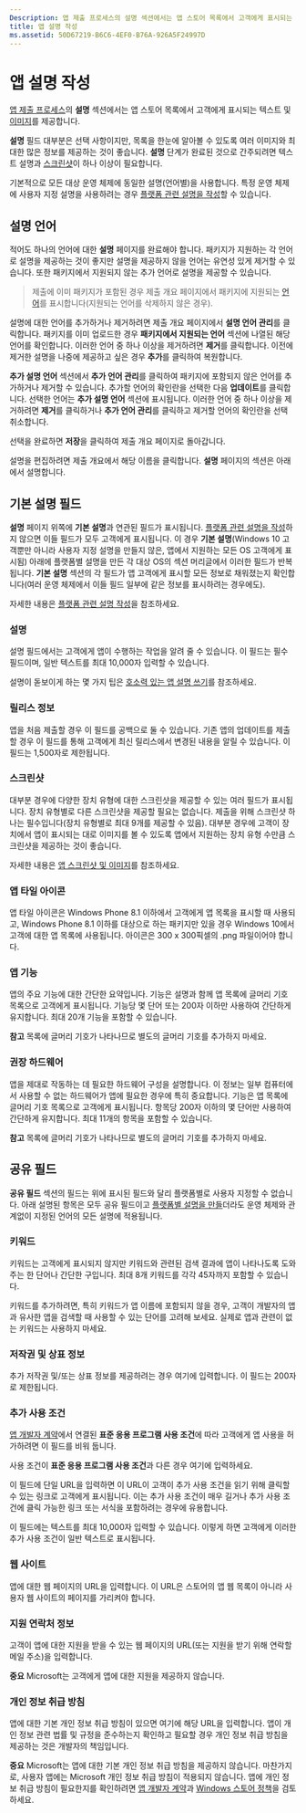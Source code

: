 ```yaml
---
Description: 앱 제출 프로세스의 설명 섹션에서는 앱 스토어 목록에서 고객에게 표시되는 텍스트 및 이미지를 제공합니다.
title: 앱 설명 작성
ms.assetid: 50D67219-B6C6-4EF0-B76A-926A5F24997D
---
```


# 앱 설명 작성


[앱 제출 프로세스](app-submissions.md)의 **설명** 섹션에서는 앱 스토어 목록에서 고객에게 표시되는 텍스트 및 [이미지](app-screenshots-and-images.md)를 제공합니다.

**설명** 필드 대부분은 선택 사항이지만, 목록을 한눈에 알아볼 수 있도록 여러 이미지와 최대한 많은 정보를 제공하는 것이 좋습니다. **설명** 단계가 완료된 것으로 간주되려면 텍스트 설명과 [스크린샷](app-screenshots-and-images.md)이 하나 이상이 필요합니다.

기본적으로 모든 대상 운영 체제에 동일한 설명(언어별)을 사용합니다. 특정 운영 체제에 사용자 지정 설명을 사용하려는 경우 [플랫폼 관련 설명을 작성](create-platform-specific-descriptions.md)할 수 있습니다.

## 설명 언어

적어도 하나의 언어에 대한 **설명** 페이지를 완료해야 합니다. 패키지가 지원하는 각 언어로 설명을 제공하는 것이 좋지만 설명을 제공하지 않을 언어는 유연성 있게 제거할 수 있습니다. 또한 패키지에서 지원되지 않는 추가 언어로 설명을 제공할 수 있습니다.

> 제출에 이미 패키지가 포함된 경우 제출 개요 페이지에서 패키지에 지원되는 [언어](supported-languages.md)를 표시합니다(지원되는 언어를 삭제하지 않은 경우).

설명에 대한 언어를 추가하거나 제거하려면 제출 개요 페이지에서 **설명 언어 관리**를 클릭합니다. 패키지를 이미 업로드한 경우 **패키지에서 지원되는 언어** 섹션에 나열된 해당 언어를 확인합니다. 이러한 언어 중 하나 이상을 제거하려면 **제거**를 클릭합니다. 이전에 제거한 설명을 나중에 제공하고 싶은 경우 **추가**를 클릭하여 복원합니다.

**추가 설명 언어** 섹션에서 **추가 언어 관리**를 클릭하여 패키지에 포함되지 않은 언어를 추가하거나 제거할 수 있습니다. 추가할 언어의 확인란을 선택한 다음 **업데이트**를 클릭합니다. 선택한 언어는 **추가 설명 언어** 섹션에 표시됩니다. 이러한 언어 중 하나 이상을 제거하려면 **제거**를 클릭하거나 **추가 언어 관리**를 클릭하고 제거할 언어의 확인란을 선택 취소합니다.

선택을 완료하면 **저장**을 클릭하여 제출 개요 페이지로 돌아갑니다.

설명을 편집하려면 제출 개요에서 해당 이름을 클릭합니다. **설명** 페이지의 섹션은 아래에서 설명합니다.

## 기본 설명 필드


**설명** 페이지 위쪽에 **기본 설명**과 연관된 필드가 표시됩니다. [플랫폼 관련 설명을 작성](create-platform-specific-descriptions.md)하지 않으면 이들 필드가 모두 고객에게 표시됩니다. 이 경우 **기본 설명**(Windows 10 고객뿐만 아니라 사용자 지정 설명을 만들지 않은, 앱에서 지원하는 모든 OS 고객에게 표시됨) 아래에 플랫폼별 설명을 만든 각 대상 OS의 섹션 머리글에서 이러한 필드가 반복됩니다. **기본 설명** 섹션의 각 필드가 앱 고객에게 표시할 모든 정보로 채워졌는지 확인합니다(여러 운영 체제에서 이들 필드 일부에 같은 정보를 표시하려는 경우에도).

자세한 내용은 [플랫폼 관련 설명 작성](create-platform-specific-descriptions.md)을 참조하세요.

### 설명

설명 필드에서는 고객에게 앱이 수행하는 작업을 알려 줄 수 있습니다. 이 필드는 필수 필드이며, 일반 텍스트를 최대 10,000자 입력할 수 있습니다.

설명이 돋보이게 하는 몇 가지 팁은 [호소력 있는 앱 설명 쓰기](write-a-great-app-description.md)를 참조하세요.

### 릴리스 정보

앱을 처음 제출할 경우 이 필드를 공백으로 둘 수 있습니다. 기존 앱의 업데이트를 제출할 경우 이 필드를 통해 고객에게 최신 릴리스에서 변경된 내용을 알릴 수 있습니다. 이 필드는 1,500자로 제한됩니다.

### 스크린샷

대부분 경우에 다양한 장치 유형에 대한 스크린샷을 제공할 수 있는 여러 필드가 표시됩니다. 장치 유형별로 다른 스크린샷을 제공할 필요는 없습니다. 제출을 위해 스크린샷 하나는 필수입니다(장치 유형별로 최대 9개를 제공할 수 있음). 대부분 경우에 고객이 장치에서 앱이 표시되는 대로 이미지를 볼 수 있도록 앱에서 지원하는 장치 유형 수만큼 스크린샷을 제공하는 것이 좋습니다.

자세한 내용은 [앱 스크린샷 및 이미지](app-screenshots-and-images.md)를 참조하세요.

### 앱 타일 아이콘

앱 타일 아이콘은 Windows Phone 8.1 이하에서 고객에게 앱 목록을 표시할 때 사용되고, Windows Phone 8.1 이하를 대상으로 하는 패키지만 있을 경우 Windows 10에서 고객에 대한 앱 목록에 사용됩니다. 아이콘은 300 x 300픽셀의 .png 파일이어야 합니다.

### 앱 기능

앱의 주요 기능에 대한 간단한 요약입니다. 기능은 설명과 함께 앱 목록에 글머리 기호 목록으로 고객에게 표시됩니다. 기능당 몇 단어 또는 200자 이하만 사용하여 간단하게 유지합니다. 최대 20개 기능을 포함할 수 있습니다.

**참고** 목록에 글머리 기호가 나타나므로 별도의 글머리 기호를 추가하지 마세요.

 

### 권장 하드웨어

앱을 제대로 작동하는 데 필요한 하드웨어 구성을 설명합니다. 이 정보는 일부 컴퓨터에서 사용할 수 없는 하드웨어가 앱에 필요한 경우에 특히 중요합니다. 기능은 앱 목록에 글머리 기호 목록으로 고객에게 표시됩니다. 항목당 200자 이하의 몇 단어만 사용하여 간단하게 유지합니다. 최대 11개의 항목을 포함할 수 있습니다.

**참고** 목록에 글머리 기호가 나타나므로 별도의 글머리 기호를 추가하지 마세요.

 

## 공유 필드


**공유 필드** 섹션의 필드는 위에 표시된 필드와 달리 플랫폼별로 사용자 지정할 수 없습니다. 아래 설명된 항목은 모두 공유 필드이고 [플랫폼별 설명을 만들](create-platform-specific-descriptions.md)더라도 운영 체제와 관계없이 지정된 언어의 모든 설명에 적용됩니다.

### 키워드

키워드는 고객에게 표시되지 않지만 키워드와 관련된 검색 결과에 앱이 나타나도록 도와주는 한 단어나 간단한 구입니다. 최대 8개 키워드를 각각 45자까지 포함할 수 있습니다.

키워드를 추가하려면, 특히 키워드가 앱 이름에 포함되지 않을 경우, 고객이 개발자의 앱과 유사한 앱을 검색할 때 사용할 수 있는 단어를 고려해 보세요. 실제로 앱과 관련이 없는 키워드는 사용하지 마세요.

### 저작권 및 상표 정보

추가 저작권 및/또는 상표 정보를 제공하려는 경우 여기에 입력합니다. 이 필드는 200자로 제한됩니다.

### 추가 사용 조건

[앱 개발자 계약](https://msdn.microsoft.com/library/windows/apps/hh694058)에서 연결된 **표준 응용 프로그램 사용 조건**에 따라 고객에게 앱 사용을 허가하려면 이 필드를 비워 둡니다.

사용 조건이 **표준 응용 프로그램 사용 조건**과 다른 경우 여기에 입력하세요.

이 필드에 단일 URL을 입력하면 이 URL이 고객이 추가 사용 조건을 읽기 위해 클릭할 수 있는 링크로 고객에게 표시됩니다. 이는 추가 사용 조건이 매우 길거나 추가 사용 조건에 클릭 가능한 링크 또는 서식을 포함하려는 경우에 유용합니다.

이 필드에는 텍스트를 최대 10,000자 입력할 수 있습니다. 이렇게 하면 고객에게 이러한 추가 사용 조건이 일반 텍스트로 표시됩니다.

### 웹 사이트

앱에 대한 웹 페이지의 URL을 입력합니다. 이 URL은 스토어의 앱 웹 목록이 아니라 사용자 웹 사이트의 페이지를 가리켜야 합니다.

### 지원 연락처 정보

고객이 앱에 대한 지원을 받을 수 있는 웹 페이지의 URL(또는 지원을 받기 위해 연락할 메일 주소)을 입력합니다.

**중요** Microsoft는 고객에게 앱에 대한 지원을 제공하지 않습니다.

 

### 개인 정보 취급 방침

앱에 대한 기본 개인 정보 취급 방침이 있으면 여기에 해당 URL을 입력합니다. 앱이 개인 정보 관련 법률 및 규정을 준수하는지 확인하고 필요할 경우 개인 정보 취급 방침을 제공하는 것은 개발자의 책임입니다.

**중요** Microsoft는 앱에 대한 기본 개인 정보 취급 방침을 제공하지 않습니다. 마찬가지로, 사용자 앱에는 Microsoft 개인 정보 취급 방침이 적용되지 않습니다. 앱에 개인 정보 취급 방침이 필요한지를 확인하려면 [앱 개발자 계약](https://msdn.microsoft.com/library/windows/apps/hh694058)과 [Windows 스토어 정책](https://msdn.microsoft.com/en-us/library/windows/apps/dn764944.aspx#pol_10_5_1)을 검토하세요.


<!--HONumber=Mar16_HO5-->


